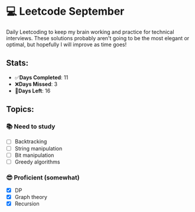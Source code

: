 # 💻 Leetcode September

Daily Leetcoding to keep my brain working and practice for technical interviews.
These solutions probably aren't going to be the most elegant or optimal, but
hopefully I will improve as time goes!

## Stats:

- ✅**Days Completed**: 11
- ❌**Days Missed**: 3
- 🎯**Days Left**: 16

## Topics:

### 📚 Need to study

- [ ] Backtracking
- [ ] String manipulation
- [ ] Bit manipulation
- [ ] Greedy algorithms

### 😎 Proficient (somewhat)

- [x] DP
- [x] Graph theory
- [x] Recursion
